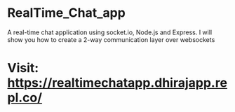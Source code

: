 # RealTime_Chat_app
A real-time chat application using socket.io, Node.js and Express. I will show you how to create a 2-way communication layer over websockets
# Visit: https://realtimechatapp.dhirajapp.repl.co/
